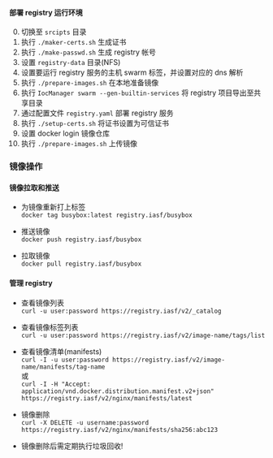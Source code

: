 #### 部署 registry 运行环境

0. 切换至 `srcipts` 目录
1. 执行 `./maker-certs.sh` 生成证书
2. 执行 `./make-passwd.sh` 生成 registry 帐号
3. 设置 `registry-data` 目录(NFS)
4. 设置要运行 registry 服务的主机 swarm 标签，并设置对应的 dns 解析
5. 执行 `./prepare-images.sh` 在本地准备镜像
6. 执行 `IocManager swarm --gen-builtin-services` 将 registry 项目导出至共享目录
7. 通过配置文件 `registry.yaml` 部署 registry 服务
8. 执行 `./setup-certs.sh` 将证书设置为可信证书
9. 设置 docker login 镜像仓库 
10. 执行 `./prepare-images.sh` 上传镜像

### 镜像操作

#### 镜像拉取和推送

- 为镜像重新打上标签   
  ```docker tag busybox:latest registry.iasf/busybox```


- 推送镜像   
  ```docker push registry.iasf/busybox```


- 拉取镜像   
  ```docker pull registry.iasf/busybox```

#### 管理 registry

- 查看镜像列表   
  ```curl -u user:password https://registry.iasf/v2/_catalog```

- 查看镜像标签列表   
  ```curl -u user:password https://registry.iasf/v2/image-name/tags/list```

- 查看镜像清单(manifests)   
  ```curl -I -u user:password https://registry.iasf/v2/image-name/manifests/tag-name```   
  或    
  ```curl -I -H "Accept: application/vnd.docker.distribution.manifest.v2+json" https://registry.iasf/v2/nginx/manifests/latest ```

- 镜像删除  
  ```curl -X DELETE -u username:password https://registry.iasf/v2/nginx/manifests/sha256:abc123```

- 镜像删除后需定期执行垃圾回收!
